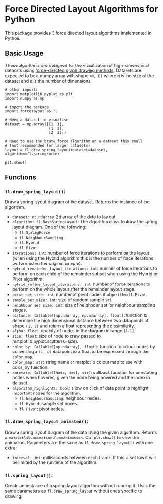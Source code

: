 # Force Directed Layout Algorithms for Python

This package provides 3 force directed layout algorithms implemented in Python.

## Basic Usage

These algorithms are designed for the visualisation of high-dimensional datasets using [force-directed graph drawing methods](https://en.wikipedia.org/wiki/Force-directed_graph_drawing). Datasets are expected to be a numpy array with shape `(N, D)` where `N` is the size of the dataset and `D` is the number of dimensions.


```
# other imports
import matplotlib.pyplot as plt
import numpy as np

# import the package
import forcelayout as fl

# Need a dataset to visualise
dataset = np.array([[1, 1],
                    [1, 3],
                    [2, 2]])

# Need to use the brute force algorithm on a dataset this small
# (not recommended for larger datasets)
layout = fl.draw_spring_layout(dataset=dataset, algorithm=fl.SpringForce)

plt.show()
```

## Functions

### `fl.draw_spring_layout()`:
Draw a spring layout diagram of the dataset. Returns the instance of the algorithm.

- `dataset: np.ndarray`: 2d array of the data to lay out
- `algorithm: fl.BaseSpringLayout`: The algorithm class to draw the spring layout diagram. One of the following:
    - `fl.SpringForce`
    - `fl.NeighbourSampling`
    - `fl.Hybrid`
    - `fl.Pivot`
- `iterations: int`: number of force iterations to perform on the layout (when using the Hybrid algorithm this is the number of force iterations performed on the original sample).
- `hybrid_remainder_layout_iterations: int`: number of force iterations to perform on each child of the remainder subset when using the Hybrid or Pivot algorithm.
- `hybrid_refine_layout_iterations: int`: number of force iterations to perform on the whole layout after the remainder layout stage.
- `pivot_set_size: int`: number of pivot nodes if `algorithm=fl.Pivot`.
- `sample_set_size: int`: size of random sample set.
- `neighbour_set_size: int`: size of neighbour set for neighbour sampling stages.
- `distance: Callable[[np.ndarray, np.ndarray], float]`: function to determine the high dimensional distance between two datapoints  of shape `(1, D)` and return a float representing the dissimilarity.
- `alpha: float`: opacity of nodes in the diagram in range `[0-1]`.
- `size: float`: size of node to draw passed to matplotlib.pyplot.scatter(s=size).
- `color_by: Callable[[np.ndarray], float]`: function to colour nodes by converting a `(1, D)` datapoint to a float to be expressed through the `color_map`.
- `color_map: str`: string name or matplotlib colour map to use with color_by function.
- `annotate: Callable[[Node, int], str]`: callback function for annotating nodes when hovered, given the node being hovered and the index in dataset.
- `algorithm_highlights: bool`: allow on click of data point to highlight important nodes for the algorithm.
    - `fl.NeighbourSampling`: neighbour nodes.
    - `fl.Hybrid`: sample set nodes.
    - `fl.Pivot`: pivot nodes.

### `fl.draw_spring_layout_animated()`:
Draw a spring layout diagram of the data using the given algorithm. Returns a `matplotlib.animation.FuncAnimation`. Call `plt.show()` to view the animation. Parameters are the same as `fl.draw_spring_layout()` with one extra:
- `interval: int`: milliseconds between each frame. If this is set low it will be limited by the run time of the algorithm.

### `fl.spring_layout()`:
Create an instance of a spring layout algorithm without running it. Uses the same parameters as `fl.draw_spring_layout` without ones specific to drawing.
